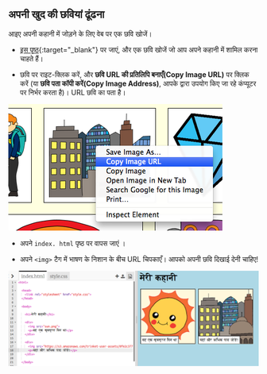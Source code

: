 ## अपनी खुद की छवियां ढूंढना

आइए अपनी कहानी में जोड़ने के लिए वेब पर एक छवि खोजें।

+ [इस पृष्ठ](http://jumpto.cc/html-images){:target="_blank"} पर जाएं, और एक छवि खोजें जो आप अपने कहानी में शामिल करना चाहते हैं।

+ छवि पर राइट-क्लिक करें, और **छवि URL की प्रतिलिपि बनाएँ(Copy Image URL)** पर क्लिक करें (या **छवि पता कॉपी करें(Copy Image Address)**, आपके द्वारा उपयोग किए जा रहे कंप्यूटर पर निर्भर करता है)। URL छवि का पता है।

![screenshot](images/story-url.png)

+ अपने `index. html` पृष्ठ पर वापस जाएं ।

+ अपने `<img>` टैग में भाषण के निशान के बीच URL चिपकाएँ। आपको अपनी छवि दिखाई देनी चाहिए!

![स्क्रीनशॉट](images/story-image.png)